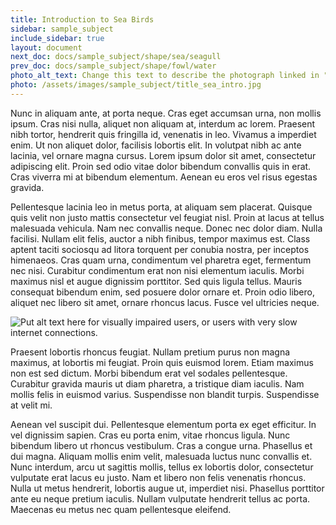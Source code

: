 ```yaml
---
title: Introduction to Sea Birds
sidebar: sample_subject
include_sidebar: true
layout: document
next_doc: docs/sample_subject/shape/sea/seagull
prev_doc: docs/sample_subject/shape/fowl/water
photo_alt_text: Change this text to describe the photograph linked in "photo".
photo: /assets/images/sample_subject/title_sea_intro.jpg
---
```


Nunc in aliquam ante, at porta neque. Cras eget accumsan urna, non mollis ipsum. Cras nisi nulla, aliquet non aliquam at, interdum ac lorem. Praesent nibh tortor, hendrerit quis fringilla id, venenatis in leo. Vivamus a imperdiet enim. Ut non aliquet dolor, facilisis lobortis elit. In volutpat nibh ac ante lacinia, vel ornare magna cursus. Lorem ipsum dolor sit amet, consectetur adipiscing elit. Proin sed odio vitae dolor bibendum convallis quis in erat. Cras viverra mi at bibendum elementum. Aenean eu eros vel risus egestas gravida.

Pellentesque lacinia leo in metus porta, at aliquam sem placerat. Quisque quis velit non justo mattis consectetur vel feugiat nisl. Proin at lacus at tellus malesuada vehicula. Nam nec convallis neque. Donec nec dolor diam. Nulla facilisi. Nullam elit felis, auctor a nibh finibus, tempor maximus est. Class aptent taciti sociosqu ad litora torquent per conubia nostra, per inceptos himenaeos. Cras quam urna, condimentum vel pharetra eget, fermentum nec nisi. Curabitur condimentum erat non nisi elementum iaculis. Morbi maximus nisl et augue dignissim porttitor. Sed quis ligula tellus. Mauris consequat bibendum enim, sed posuere dolor ornare et. Proin odio libero, aliquet nec libero sit amet, ornare rhoncus lacus. Fusce vel ultricies neque.

<img src="/template-information-site/assets/images/sample_subject/sea.jpg" alt="Put alt text here for visually impaired users, or users with very slow internet connections."/>

Praesent lobortis rhoncus feugiat. Nullam pretium purus non magna maximus, at lobortis mi feugiat. Proin quis euismod lorem. Etiam maximus non est sed dictum. Morbi bibendum erat vel sodales pellentesque. Curabitur gravida mauris ut diam pharetra, a tristique diam iaculis. Nam mollis felis in euismod varius. Suspendisse non blandit turpis. Suspendisse at velit mi.

Aenean vel suscipit dui. Pellentesque elementum porta ex eget efficitur. In vel dignissim sapien. Cras eu porta enim, vitae rhoncus ligula. Nunc bibendum libero ut rhoncus vestibulum. Cras a congue urna. Phasellus et dui magna. Aliquam mollis enim velit, malesuada luctus nunc convallis et. Nunc interdum, arcu ut sagittis mollis, tellus ex lobortis dolor, consectetur vulputate erat lacus eu justo. Nam et libero non felis venenatis rhoncus. Nulla ut metus hendrerit, lobortis augue ut, imperdiet nisi. Phasellus porttitor ante eu neque pretium iaculis. Nullam vulputate hendrerit tellus ac porta. Maecenas eu metus nec quam pellentesque eleifend. 

